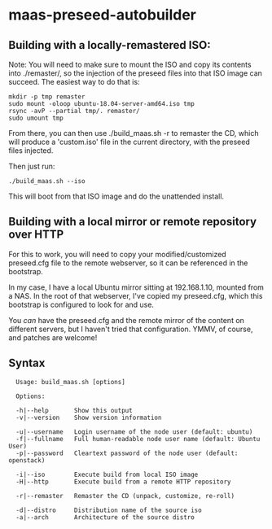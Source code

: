 # maas-preseed-autobuilder


## Building with a locally-remastered ISO: 

 Note: You will need to make sure to mount the ISO and copy its contents
 into ./remaster/, so the injection of the preseed files into that ISO image
 can succeed.  The easiest way to do that is:

```
mkdir -p tmp remaster
sudo mount -oloop ubuntu-18.04-server-amd64.iso tmp
rsync -avP --partial tmp/. remaster/
sudo umount tmp
```

From there, you can then use ./build_maas.sh -r to remaster the CD, which
will produce a 'custom.iso' file in the current directory, with the preseed
files injected.

Then just run: 

```./build_maas.sh --iso``` 

This will boot from that ISO image and do the unattended install.

## Building with a local mirror or remote repository over HTTP

 For this to work, you will need to copy your modified/customized
 preseed.cfg file to the remote webserver, so it can be referenced in the
 bootstrap.  

 In my case, I have a local Ubuntu mirror sitting at 192.168.1.10, mounted
 from a NAS.  In the root of that webserver, I've copied my preseed.cfg,
 which this bootstrap is configured to look for and use.

 You _can_ have the preseed.cfg and the remote mirror of the content on
 different servers, but I haven't tried that configuration.  YMMV, of
 course, and patches are welcome!


## Syntax
```
  Usage: build_maas.sh [options]

  Options: 

  -h|--help       Show this output
  -v|--version    Show version information
        
  -u|--username   Login username of the node user (default: ubuntu)
  -f|--fullname   Full human-readable node user name (default: Ubuntu User)
  -p|--password   Cleartext password of the node user (default: openstack)

  -i|--iso        Execute build from local ISO image
  -H|--http       Execute build from a remote HTTP repository
        
  -r|--remaster   Remaster the CD (unpack, customize, re-roll)

  -d|--distro     Distribution name of the source iso
  -a|--arch       Architecture of the source distro
```

